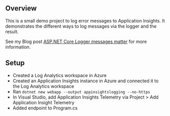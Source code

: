 ## Overview

This is a small demo project to log error messages to Application Insights. It demonstrates the different ways to log messages via the logger and the result. 

See my Blog post [ASP.NET Core Logger messages matter](https://chadpeters.dev/blog/aspnetcore-logger-messages) for more information. 

## Setup

- Created a Log Analytics workspace in Azure
- Created an Application Insights instance in Azure and connected it to the Log Analytics workspace
- Ran `dotnet new webapp --output appinsightslogging --no-https`
- In Visual Studio, add Application Insights Telemetry via Project > Add Application Insight Telemetry
- Added endpoint to Program.cs
